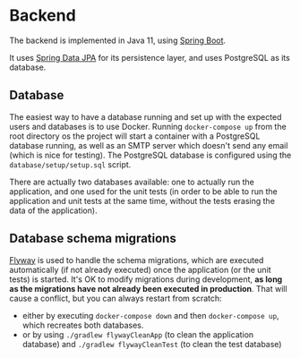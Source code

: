 # Backend

The backend is implemented in Java 11, using 
[Spring Boot](https://docs.spring.io/spring-boot/docs/current/reference/htmlsingle/).

It uses [Spring Data JPA](https://docs.spring.io/spring-data/jpa/docs/current/reference/html/#reference) for its 
persistence layer, and uses PostgreSQL as its database. 

## Database

The easiest way to have a database running and set up with the expected users and databases is
to use Docker. Running `docker-compose up` from the root directory os the project will start
a container with a PostgreSQL database running, as well as an SMTP server which doesn't send any email
(which is nice for testing).
The PostgreSQL database is configured using the `database/setup/setup.sql` script.

There are actually two databases available: one to actually run the application, and one
used for the unit tests (in order to be able to run the application and unit tests
at the same time, without the tests erasing the data of the application).

## Database schema migrations

[Flyway](https://flywaydb.org/) is used to handle the schema migrations, which are executed automatically
(if not already executed) once the application (or the unit tests) is started.
It's OK to modify migrations during development, **as long as the migrations have not already been
executed in production**. That will cause a conflict, but you can always restart from scratch:

- either by executing `docker-compose down` and then `docker-compose up`, which recreates both databases.
- or by using `./gradlew flywayCleanApp` (to clean the application database) and `./gradlew flywayCleanTest` 
  (to clean the test database)
